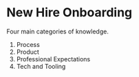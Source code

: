 # New Hire Onboarding

Four main categories of knowledge.

1. Process
2. Product
3. Professional Expectations
4. Tech and Tooling
